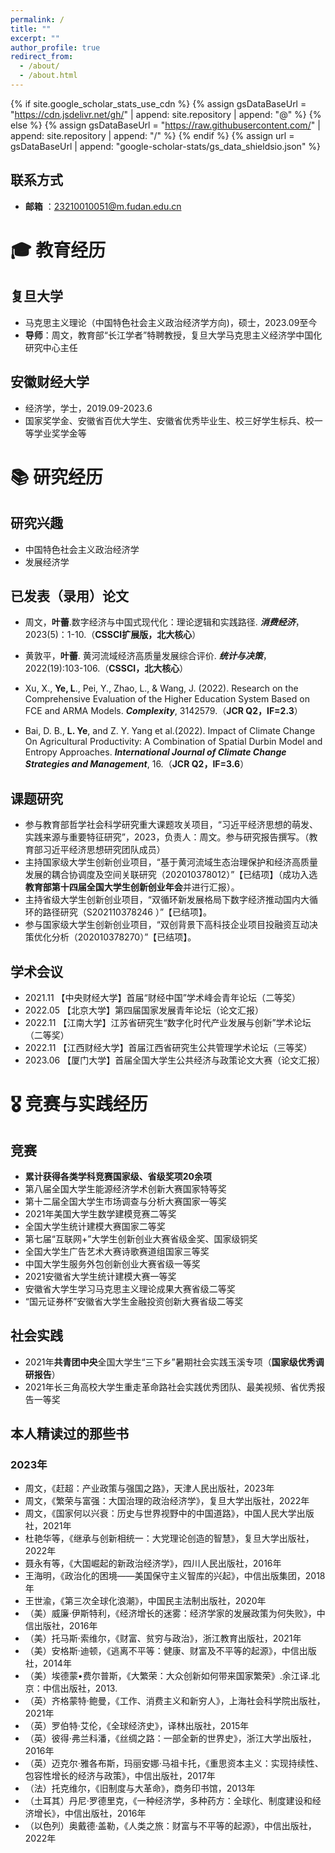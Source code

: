 ```yaml
---
permalink: /
title: ""
excerpt: ""
author_profile: true
redirect_from: 
  - /about/
  - /about.html
---
```


{% if site.google_scholar_stats_use_cdn %}
{% assign gsDataBaseUrl = "https://cdn.jsdelivr.net/gh/" | append: site.repository | append: "@" %}
{% else %}
{% assign gsDataBaseUrl = "https://raw.githubusercontent.com/" | append: site.repository | append: "/" %}
{% endif %}
{% assign url = gsDataBaseUrl | append: "google-scholar-stats/gs_data_shieldsio.json" %}


<span class='anchor' id='about-me'></span>

## 联系方式
- **邮箱** ：23210010051@m.fudan.edu.cn

  
# 🎓 教育经历

## 复旦大学
- 马克思主义理论（中国特色社会主义政治经济学方向)，硕士，2023.09至今
- **导师**：周文，教育部“长江学者”特聘教授，复旦大学马克思主义经济学中国化研究中心主任

## 安徽财经大学
- 经济学，学士，2019.09-2023.6
- 国家奖学金、安徽省百优大学生、安徽省优秀毕业生、校三好学生标兵、校一等学业奖学金等

# 📚 研究经历

## 研究兴趣
- 中国特色社会主义政治经济学
- 发展经济学

## 已发表（录用）论文
- 周文，**叶蕾**.数字经济与中国式现代化：理论逻辑和实践路径. ***消费经济***，2023(5)：1-10.（**CSSCI扩展版，北大核心**）

- 黄敦平，**叶蕾**. 黄河流域经济高质量发展综合评价. ***统计与决策***，2022(19):103-106.（**CSSCI，北大核心**）
  
- Xu, X., **Ye, L**., Pei, Y., Zhao, L., & Wang, J. (2022). Research on the Comprehensive Evaluation of the Higher Education System Based on FCE and ARMA Models. ***Complexity***, 3142579.（**JCR Q2，IF=2.3**）

- Bai, D. B., **L. Ye**, and Z. Y. Yang et al.(2022). Impact of Climate Change On Agricultural Productivity: A Combination of Spatial Durbin Model and Entropy Approaches. ***International Journal of Climate Change Strategies and Management***, 16.（**JCR Q2，IF=3.6**）



## 课题研究
- 参与教育部哲学社会科学研究重大课题攻关项目，“习近平经济思想的萌发、实践来源与重要特征研究”，2023，负责人：周文。参与研究报告撰写。（教育部习近平经济思想研究团队成员）<br>
- 主持国家级大学生创新创业项目，“基于黄河流域生态治理保护和经济高质量发展的耦合协调度及空间关联研究（202010378012）”【已结项】（成功入选**教育部第十四届全国大学生创新创业年会**并进行汇报）。<br>
- 主持省级大学生创新创业项目，“双循环新发展格局下数字经济推动国内大循环的路径研究（S202110378246 ）”【已结项】。<br>
- 参与国家级大学生创新创业项目，“双创背景下高科技企业项目投融资互动决策优化分析（202010378270）”【已结项】。<br>

## 学术会议
-  2021.11 【中央财经大学】首届“财经中国”学术峰会青年论坛（二等奖）<br>
-  2022.05 【北京大学】第四届国家发展青年论坛（论文汇报）<br>
-  2022.11 【江南大学】江苏省研究生“数字化时代产业发展与创新”学术论坛（二等奖）<br>
-  2022.11 【江西财经大学】首届江西省研究生公共管理学术论坛（三等奖）<br>
-  2023.06 【厦门大学】首届全国大学生公共经济与政策论文大赛（论文汇报）<br>


# 🎖 竞赛与实践经历
## 竞赛
- **累计获得各类学科竞赛国家级、省级奖项20余项**
- 第八届全国大学生能源经济学术创新大赛国家特等奖
- 第十二届全国大学生市场调查与分析大赛国家一等奖
- 2021年美国大学生数学建模竞赛二等奖
- 全国大学生统计建模大赛国家二等奖
- 第七届“互联网+”大学生创新创业大赛省级金奖、国家级铜奖
- 全国大学生广告艺术大赛诗歌赛道组国家三等奖
- 中国大学生服务外包创新创业大赛省级一等奖
- 2021安徽省大学生统计建模大赛一等奖
- 安徽省大学生学习马克思主义理论成果大赛省级二等奖
- “国元证券杯”安徽省大学生金融投资创新大赛省级二等奖

## 社会实践
- 2021年**共青团中央**全国大学生“三下乡”暑期社会实践玉溪专项（**国家级优秀调研报告**）
- 2021年长三角高校大学生重走革命路社会实践优秀团队、最美视频、省优秀报告一等奖

## 本人精读过的那些书
### 2023年
-  周文，《赶超：产业政策与强国之路》，天津人民出版社，2023年
-  周文，《繁荣与富强：大国治理的政治经济学》，复旦大学出版社，2022年
-  周文，《国家何以兴衰：历史与世界视野中的中国道路》，中国人民大学出版社，2021年
-  杜艳华等，《继承与创新相统一：大党理论创造的智慧》，复旦大学出版社，2022年
-  聂永有等，《大国崛起的新政治经济学》，四川人民出版社，2016年
-  王海明，《政治化的困境——美国保守主义智库的兴起》，中信出版集团，2018年
-  王世渝，《第三次全球化浪潮》，中国民主法制出版社，2020年
-  （美）威廉·伊斯特利，《经济增长的迷雾：经济学家的发展政策为何失败》，中信出版社，2016年
-  （美）托马斯·索维尔，《财富、贫穷与政治》，浙江教育出版社，2021年
-  （美）安格斯·迪顿，《逃离不平等：健康、财富及不平等的起源》，中信出版社，2014年
-  （美）埃德蒙•费尔普斯，《大繁荣：大众创新如何带来国家繁荣》.余江译.北京：中信出版社，2013.
-  （英）齐格蒙特·鲍曼，《工作、消费主义和新穷人》，上海社会科学院出版社，2021年
-  （英）罗伯特·艾伦，《全球经济史》，译林出版社，2015年
-  （英）彼得·弗兰科潘，《丝绸之路：一部全新的世界史》，浙江大学出版社，2016年
-  （英）迈克尔·雅各布斯，玛丽安娜·马祖卡托，《重思资本主义：实现持续性、包容性增长的经济与政策》，中信出版社，2017年
-  （法）托克维尔，《旧制度与大革命》，商务印书馆，2013年
-  （土耳其）丹尼·罗德里克，《一种经济学，多种药方：全球化、制度建设和经济增长》，中信出版社，2016年
-  （以色列）奥戴德·盖勒，《人类之旅：财富与不平等的起源》，中信出版社，2022年
  















